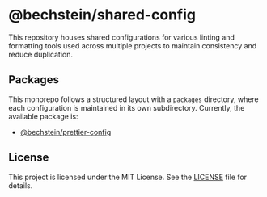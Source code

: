 # @bechstein/shared-config

This repository houses shared configurations for various linting and formatting tools used across multiple projects to
maintain consistency and reduce duplication.

## Packages

This monorepo follows a structured layout with a `packages` directory, where each configuration is maintained in its own subdirectory. Currently, the available package is:

- [@bechstein/prettier-config](packages/prettier-config/README.md)

## License

This project is licensed under the MIT License. See the [LICENSE](LICENSE.txt) file for details.
